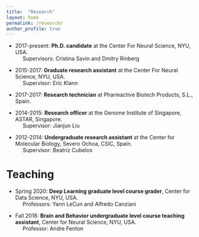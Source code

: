 ```yaml
---
title:  "Research"
layout: home
permalink: /research/
author_profile: true
---
```


- 2017-present: **Ph.D. candidate** at the Center For Neural Science, NYU, USA. <br />
&nbsp;&nbsp;&nbsp;&nbsp; Supervisors: Cristina Savin and Dmitry Rinberg

- 2015-2017: **Graduate research assistant** at the Center For Neural Science, NYU, USA. <br />
&nbsp;&nbsp;&nbsp;&nbsp; Supervisor: Eric Klann

- 2017-2017: **Research technician** at Pharmactive Biotech Products, S.L., Spain. <br />

- 2014-2015: **Research officer** at the Genome Institute of Singapore, ASTAR, Singapore. <br />
&nbsp;&nbsp;&nbsp;&nbsp; Supervisor: Jianjun Liu

- 2012-2014: **Undergraduate research assistant** at the Center for Molecular Biology, Severo Ochoa, CSIC, Spain. <br />
&nbsp;&nbsp;&nbsp;&nbsp; Supervisor: Beatriz Cubelos

# **Teaching**
- Spring 2020: **Deep Learning graduate level course grader**, Center for Data Science, NYU, USA. <br />
&nbsp;&nbsp;&nbsp;&nbsp; Professors: Yann LeCun and Alfredo Canziani

- Fall 2018: **Brain and Behavior undergraduate level course teaching assistant**, Center for Neural Science, NYU, USA. <br />
&nbsp;&nbsp;&nbsp;&nbsp; Professor: Andre Fenton

